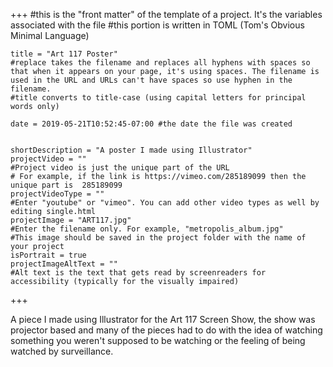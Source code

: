 +++
    #this is the "front matter" of the template of a project. It's the variables associated with the file
    #this portion is written in TOML (Tom's Obvious Minimal Language)

    title = "Art 117 Poster"
    #replace takes the filename and replaces all hyphens with spaces so that when it appears on your page, it's using spaces. The filename is used in the URL and URLs can't have spaces so use hyphen in the filename.
    #title converts to title-case (using capital letters for principal words only)

    date = 2019-05-21T10:52:45-07:00 #the date the file was created

    
    shortDescription = "A poster I made using Illustrator"
    projectVideo = ""
    #Project video is just the unique part of the URL  
    # For example, if the link is https://vimeo.com/285189099 then the unique part is  285189099
    projectVideoType = ""
    #Enter "youtube" or "vimeo". You can add other video types as well by editing single.html 
    projectImage = "ART117.jpg" 
    #Enter the filename only. For example, "metropolis_album.jpg" 
    #This image should be saved in the project folder with the name of your project
    isPortrait = true 
    projectImageAltText = ""
    #Alt text is the text that gets read by screenreaders for accessibility (typically for the visually impaired) 


        
+++

A piece I made using Illustrator for the Art 117 Screen Show, the show was projector based and many of the pieces had to do with the idea of watching something you weren't supposed to be watching or the feeling of being watched by surveillance. 

</div>

